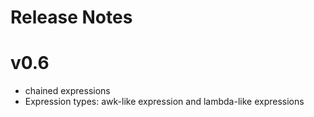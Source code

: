 # Release Notes

# v0.6
* chained expressions
* Expression types: awk-like expression and lambda-like expressions

